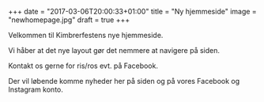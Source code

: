 +++
date = "2017-03-06T20:00:33+01:00"
title = "Ny hjemmeside"
image = "newhomepage.jpg"
draft = true
+++

Velkommen til Kimbrerfestens nye hjemmeside.

Vi håber at det nye layout gør det nemmere at navigere på siden.

Kontakt os gerne for ris/ros evt. på Facebook.

Der vil løbende komme nyheder her på siden og på vores Facebook og Instagram konto.